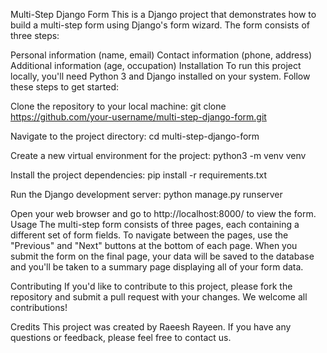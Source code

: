 Multi-Step Django Form
This is a Django project that demonstrates how to build a multi-step form using Django's form wizard. The form consists of three steps:

Personal information (name, email)
Contact information (phone, address)
Additional information (age, occupation)
Installation
To run this project locally, you'll need Python 3 and Django installed on your system. Follow these steps to get started:

Clone the repository to your local machine:
git clone https://github.com/your-username/multi-step-django-form.git


Navigate to the project directory:
cd multi-step-django-form

Create a new virtual environment for the project:
python3 -m venv venv

Install the project dependencies:
pip install -r requirements.txt

Run the Django development server:
python manage.py runserver

Open your web browser and go to http://localhost:8000/ to view the form.
Usage
The multi-step form consists of three pages, each containing a different set of form fields. To navigate between the pages, use the "Previous" and "Next" buttons at the bottom of each page. When you submit the form on the final page, your data will be saved to the database and you'll be taken to a summary page displaying all of your form data.

Contributing
If you'd like to contribute to this project, please fork the repository and submit a pull request with your changes. We welcome all contributions!

Credits
This project was created by Raeesh Rayeen. If you have any questions or feedback, please feel free to contact us.
